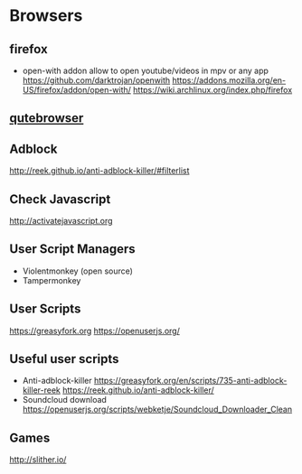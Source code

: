 # Browsers

## firefox
- open-with addon
allow to open youtube/videos in mpv or any app
https://github.com/darktrojan/openwith
https://addons.mozilla.org/en-US/firefox/addon/open-with/
https://wiki.archlinux.org/index.php/firefox

## [qutebrowser](qutebrowser.md)

## Adblock
http://reek.github.io/anti-adblock-killer/#filterlist

## Check Javascript
http://activatejavascript.org


## User Script Managers
- Violentmonkey (open source)
- Tampermonkey

## User Scripts
https://greasyfork.org
https://openuserjs.org/

## Useful user scripts
- Anti-adblock-killer
https://greasyfork.org/en/scripts/735-anti-adblock-killer-reek
https://reek.github.io/anti-adblock-killer/
- Soundcloud download
 https://openuserjs.org/scripts/webketje/Soundcloud_Downloader_Clean

## Games
http://slither.io/



